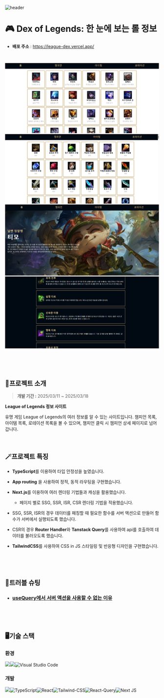 ![header](https://capsule-render.vercel.app/api?type=waving&color=auto&height=200&text=Dex%20of%20Legends)

# 🎮 Dex of Legends: 한 눈에 보는 롤 정보
- **배포 주소** : https://league-dex.vercel.app/
<br/>

![챔피언 목록](image.png)
![아이템 목록](image-1.png)
![챔피언 상세](image-2.png)
![챔피언 상세스킬](image-3.png)

<br/>
<br/>
<br/>

## 📜프로젝트 소개
>**개발 기간 :** 2025/03/11 ~ 2025/03/18

**League of Legends 정보 사이트**  

유명 게임 League of Legends의 여러 정보를 알 수 있는 사이트입니다. 
챔피언 목록, 아이템 목록, 로테이션 목록을 볼 수 있으며, 챔피언 클릭 시 챔피언 상세 페이지로 넘어갑니다. 
<br/>
<br/>
<br/>

## 🪄프로젝트 특징
- **TypeScript**를 이용하여 타입 안정성을 높였습니다. 

- **App routing** 을 사용하여 정적, 동적 라우팅을 구현했습니다.
- **Next.js**를 이용하여 여러 렌더링 기법들과 캐싱을 활용했습니다.
  - 페이지 별로 SSG, SSR, ISR, CSR 렌더링 기법을 적용했습니다.
- SSG, SSR, ISR의 경우 데이터를 패칭할 때 필요한 함수를 서버 액션으로 만들어 함수가 서버에서 실행되도록 했습니다.
- CSR의 경우 **Router Handler**와 **Tanstack Query**를 사용하여 api를 호출하여 데이터를 불러오도록 했습니다.  
- **TailwindCSS**를 사용하여 CSS in JS 스타일링 및 반응형 디자인을 구현했습니다.

<br/>
<br/>
<br/>

## 🔫트러블 슈팅
- ### [useQuery에서 서버 액션을 사용할 수 없는 이유](https://velog.io/@arendt9797/%ED%8A%B8%EB%9F%AC%EB%B8%94%EC%8A%88%ED%8C%85)

<br/>
<br/>
<br/>

## 🖥️기술 스택
### 환경
  <img src="https://img.shields.io/badge/github-181717?style=for-the-badge&logo=github&logoColor=white"><img src="https://img.shields.io/badge/git-F05032?style=for-the-badge&logo=git&logoColor=white">![Visual Studio Code](https://img.shields.io/badge/Visual%20Studio%20Code-0078d7.svg?style=for-the-badge&logo=visual-studio-code&logoColor=white)

### 개발
 <img src="https://img.shields.io/badge/javascript-F7DF1E?style=for-the-badge&logo=javascript&logoColor=black">![TypeScript](https://img.shields.io/badge/typescript-%23007ACC.svg?style=for-the-badge&logo=typescript&logoColor=white)![React](https://img.shields.io/badge/react-%2320232a.svg?style=for-the-badge&logo=react&logoColor=%2361DAFB)![Tailwind-CSS](https://img.shields.io/badge/tailwindcss-06B6D4?style=for-the-badge&logo=tailwindcss&logoColor=white)![React-Query](https://img.shields.io/badge/reactquery-FF4154?style=for-the-badge&logo=reactquery&logoColor=white)![Next JS](https://img.shields.io/badge/Next-black?style=for-the-badge&logo=next.js&logoColor=white)